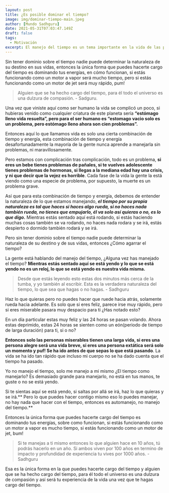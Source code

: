 ```yaml
---
layout: post
title: ¿Es posible dominar el tiempo?
image: img/dominar-tiempo-main.jpeg
author: [Mundo Sadhguru]
date: 2021-05-31T07:03:47.149Z
draft: false
tags:
  - Motivación
excerpt: El manejo del tiempo es un tema importante en la vida de las personas. Pero, ¿es realmente posible dominar el tiempo? En este video, Sadhguru explica cómo se puede utilizar eficazmente el tiempo en la vida cotidiana.
---
```


Sin tener dominio sobre el tiempo nadie puede determinar la naturaleza de su destino en sus vidas, entonces la única forma que puedes hacerte cargo del tiempo es dominando tus energías, en cómo funcionan, si estás funcionando como un motor a vapor será mucho tiempo, pero si estás funcionando como un motor de jet será muy rápido, pum!

> Alguien que se ha hecho cargo del tiempo, para él todo el universo es una dulzura de compasión. - Sadguru.

Una vez que viniste aquí como ser humano la vida se complicó un poco, si hubieras venido  como cualquier criatura de este planeta sería **“estómago lleno vida resuelta”, pero para el ser humano es “estomago vacio solo es un problema, pero estómago lleno ahora son cien problemas”.**

Entonces aquí lo que llamamos vida es solo una cierta combinación de tiempo y energía, esta combinación de tiempo y energía desafortunadamente la mayoría de la gente nunca aprende a manejarla sin problemas, ni maravillosamente. 

Pero estamos con complicación  tras complicación, todo es un problema, **si eres un bebe tienes problemas de pañales, si te vuelves adolescente tienes problemas de hormonas, si llegas a la mediana edad hay una crisis, y ni que decir que la vejez es horrible**. Cada fase de la vida la gente la está viendo como una especie de problema, por supuesto, la muerte es un problema grave.

Así que para esta combinación de tiempo y energía, debemos de entender la naturaleza de lo que estamos manejando, ***el tiempo por su propia naturaleza es tal que haces si haces algo rueda, si no haces nada también rueda, no tienes que empujarlo, él va solo así quieras o no, es lo que digo.***
Mientras estás sentado aquí está rodando, si estás haciendo muchas cosas también se va rodando, no haces nada rodara y se irá, estás despierto o dormido también rodará y se irá.

Pero sin tener dominio sobre el tiempo nadie puede determinar la naturaleza de su destino y de sus vidas, entonces ¿Cómo agarrar el tiempo? 

La gente está hablando del manejo del tiempo, ¿Alguna vez has manejado el tiempo? **Mientras estás sentado aquí se está yendo y lo que se está yendo no es un reloj, lo que se está yendo es nuestra vida misma.**

> Desde que estás leyendo esto estas dos minutos más cerca de la tumba, y yo también al escribir. Esta es la verdadera naturaleza del tiempo, lo que sea que hagas o no hagas. - Sadhguru

Haz lo que quieras pero no puedes hacer que ruede hacia atrás, solamente rueda hacia adelante. Es solo que si eres feliz, parece irse muy rápido, pero si eres miserable pasara muy despacio para ti ¿Has notado esto? 

En un día particular estas muy feliz y las 24 horas se pasan volando. Ahora estas deprimido, estas 24 horas se sienten como un eón(periodo de tiempo de larga duración) para ti, si o no?

**Entonces solo las personas miserables tienen una larga vida, si eres una persona alegre será una vida breve, si eres una persona extática será solo un momento y puf! Se ha ido antes de que sepas lo que está pasando**. La vida se ha ido tan rápido que incluso mi cuerpo no se ha dado cuenta que el tiempo ha pasado.

Yo no manejo el tiempo, solo me manejo a mi mismo ¿El tiempo como manejarlo? Es demasiado grande para manejarlo, no está en tus manos, te guste o no se está yendo.
 
Si te sientas aquí se está yendo, si saltas por allá se irá, haz lo que quieras y se irá.** Pero lo que puedes hacer contigo mismo eso lo puedes manejar, no hay nada que hacer con el tiempo, entonces es automanejo, no manejo del tiempo.**

Entonces la única forma que puedes hacerte cargo del tiempo es dominando tus energías, sobre como funcionan, si estás funcionando como un motor a vapor es mucho tiempo, si estás funcionando como un motor de jet, bum!

> Si te manejas a ti mismo entonces lo que alguien hace en 10 años, tú podrás hacerlo en un año. Si ambos viven por 100 años en termino de impacto y profundidad de experiencia tu vives por 1000 años. - Sadhguru

Esa es la única forma en la que puedes hacerte cargo del tiempo y alguien que se ha hecho cargo del tiempo, para él todo el universo es una dulzura de compasión y así será tu experiencia de la vida una vez que te hagas cargo del tiempo.
